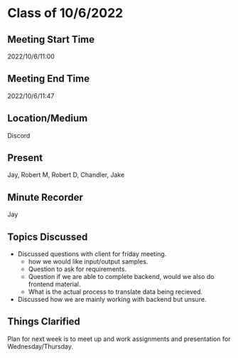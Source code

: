 # Class of 10/6/2022

## Meeting Start Time

2022/10/6/11:00

## Meeting End Time

2022/10/6/11:47

## Location/Medium

Discord

## Present

Jay, Robert M, Robert D, Chandler, Jake

## Minute Recorder

Jay

## Topics Discussed

* Discussed questions with client for friday meeting.
    * how we would like input/output samples.
    * Question to ask for requirements.
    * Question if we are able to complete backend, would we also do frontend material.
    * What is the actual process to translate data being recieved.
* Discussed how we are mainly working with backend but unsure.

## Things Clarified

Plan for next week is to meet up and work assignments and presentation for Wednesday/Thursday.

